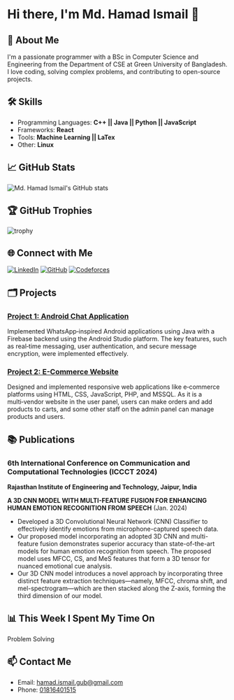 # Hi there, I'm Md. Hamad Ismail 👋

## 🚀 About Me
I'm a passionate programmer with a BSc in Computer Science and Engineering from the Department of CSE at Green University of Bangladesh. I love coding, solving complex problems, and contributing to open-source projects.

<!--
- 🔭 I’m currently working on **[Your Current Project]**
- 🌱 I’m currently learning **[Technology or Framework]**
- 👯 I’m looking to collaborate on **[Your Interest Area]**
- 🤔 I’m looking for help with **[Area you need help with]**
- 💬 Ask me about **[Your Expertise]**
- 📫 How to reach me: **[Your Email]**
- ⚡ Fun fact: **[Interesting Fact About You]**
-->

## 🛠️ Skills
- Programming Languages: **C++ || Java || Python || JavaScript**
- Frameworks: **React**
- Tools: **Machine Learning || LaTex**
- Other: **Linux**

## 📈 GitHub Stats
![Md. Hamad Ismail's GitHub stats](https://github-readme-stats.vercel.app/api?username=hamadismail&show_icons=true&theme=radical)

## 🏆 GitHub Trophies
![trophy](https://github-profile-trophy.vercel.app/?username=hamadismail&theme=onedark)

## 🌐 Connect with Me
[![LinkedIn](https://img.shields.io/badge/LinkedIn-0077B5?style=for-the-badge&logo=linkedin&logoColor=white)](https://www.linkedin.com/in/hamadismail)
[![GitHub](https://img.shields.io/badge/GitHub-181717?style=for-the-badge&logo=github&logoColor=white)](https://github.com/hamadismail)
[![Codeforces](https://img.shields.io/badge/Codeforces-1F8ACB?style=for-the-badge&logo=codeforces&logoColor=white)](https://codeforces.com/profile/hamadismail)

## 🗂️ Projects
### [Project 1: Android Chat Application](https://github.com/hamadismail/GreenChat)
Implemented WhatsApp‑inspired Android applications using Java with a Firebase backend using the Android Studio platform. The key features, such as real‑time messaging, user authentication, and secure message encryption, were implemented effectively.

### [Project 2: E-Commerce Website](https://github.com/hamadismail/CoffeShop)
Designed and implemented responsive web applications like e‑commerce platforms using HTML, CSS, JavaScript, PHP, and MSSQL. As it is a multi‑vendor website in the user panel, users can make orders and add products to carts, and some other staff on the admin
panel can manage products and users.

## 📚 Publications
### 6th International Conference on Communication and Computational Technologies (ICCCT 2024)
**Rajasthan Institute of Engineering and Technology, Jaipur, India**

**A 3D CNN MODEL WITH MULTI-FEATURE FUSION FOR ENHANCING HUMAN EMOTION RECOGNITION FROM SPEECH** (Jan. 2024)

- Developed a 3D Convolutional Neural Network (CNN) Classifier to effectively identify emotions from microphone-captured speech data.
- Our proposed model incorporating an adopted 3D CNN and multi-feature fusion demonstrates superior accuracy than state-of-the-art models for human emotion recognition from speech. The proposed model uses MFCC, CS, and MeS features that form a 3D tensor for nuanced emotional cue analysis.
- Our 3D CNN model introduces a novel approach by incorporating three distinct feature extraction techniques—namely, MFCC, chroma shift, and mel-spectrogram—which are then stacked along the Z-axis, forming the third dimension of our model.

## 📊 This Week I Spent My Time On
<!--START_SECTION:waka-->
Problem Solving
<!--END_SECTION:waka-->

## 📫 Contact Me
- Email: [hamad.ismail.gub@gmail.com](mailto:hamad.ismail.gub@gmail.com)
- Phone: [01816401515](tel:+8801816401515)
